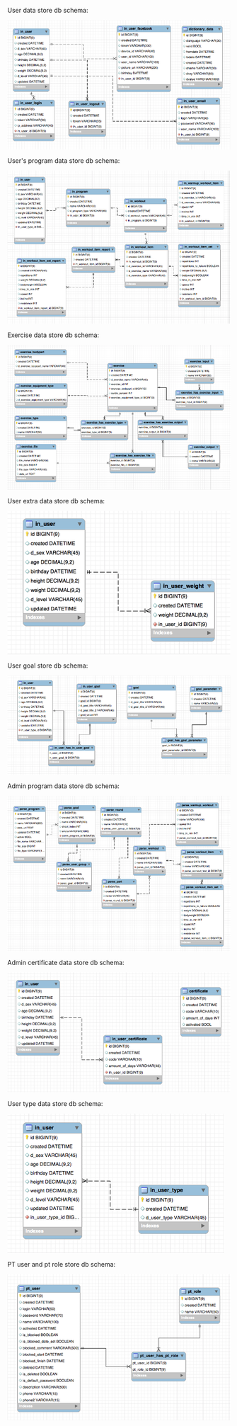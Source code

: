 User data store db schema:

![pt schema](pt-schema-login-v3.png)

User's program data store db schema:

![pt schema](pt-schema-program-v7.png)

Exercise data store db schema:

![pt schema](pt-schema-exercise-v6.png)

User extra data store db schema:

![pt schema](pt-schema-user-data-v1.png)

User goal store db schema:

![pt schema](pt-schema-user-goal-v3.png)

Admin program data store db schema:

![pt schema](pt-schema-program-data-v5.png)

Admin certificate data store db schema:

![pt schema](pt-schema-certificate-v1.png)

User type data store db schema:

![pt schema](pt-schema-user-type-v1.png)

PT user and pt role store db schema:

![pt schema](pt-schema-user-and-role-v2.png)
